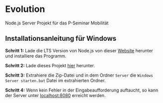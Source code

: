 # Evolution
Node.js Server Projekt für das P-Seminar Mobilität

## Installationsanleitung für Windows

**Schritt 1:**
Lade die LTS Version von Node.js von dieser [Website](https://nodejs.org/de/) herunter und installiere das Programm.

**Schritt 2:**
Lade dieses Projekt [hier](https://github.com/TheDavido/Evolution/archive/refs/heads/main.zip) herunter.

**Schritt 3:**
Extrahiere die Zip-Datei und in dem Ordner ```Server``` die ```Windows Server starten.bat``` Datei im extrahierten Ordner.

**Schritt 4:**
Wenn kein Fehler in der Eingabeaufforderung auftaucht, so kann der Server unter [localhost:8080](http://localhost:8080) erreicht werden.

